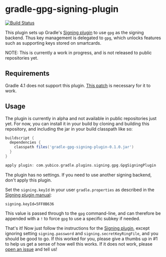 gradle-gpg-signing-plugin
=========================

[![Build Status](https://travis-ci.org/Yubico/gradle-gpg-signing-plugin.svg?branch=master)](https://travis-ci.org/Yubico/gradle-gpg-signing-plugin)

This plugin sets up Gradle's [Signing plugin][signing] to use `gpg` as the
signing backend. Thus key management is delegated to `gpg`, which unlocks
features such as supporting keys stored on smartcards.

NOTE: This is currently a work in progress, and is not released to public
repositories yet.


[signing]: https://docs.gradle.org/current/userguide/signing_plugin.html


Requirements
------------

Gradle 4.1 does not support this plugin. [This patch][pull] is necessary for it
to work.


[pull]: https://github.com/gradle/gradle/pull/2724


Usage
-----

The plugin is currently in alpha and not available in public repositories just
yet. For now, you can install it in your build by cloning and building this
repository, and including the jar in your build classpath like so:

```gradle
buildscript {
  dependencies {
    classpath files('gradle-gpg-signing-plugin-0.1.0.jar')
  }
}

apply plugin: com.yubico.gradle.plugins.signing.gpg.GpgSigningPlugin
```

The plugin has no settings. If you need to use another signing backend, don't
apply this plugin.

Set the `signing.keyId` in your user `gradle.properties` as described in the
[Signing plugin manual][signing-credentials]:

    signing.keyId=5FF0B636

This value is passed through to the `gpg` command-line, and can therefore be
appended with a `!` to force `gpg` to use a specific subkey if needed.

That's it! Now just follow the instructions for the [Signing plugin][signing],
except ignoring setting `signing.password` and `signing.secretKeyRingFile`, and
you should be good to go. If this worked for you, please give a thumbs up in #1
to help us get a sense of how well this works. If it does not work, please [open
an issue][new-issue] and tell us!


[new-issue]: https://github.com/Yubico/gradle-gpg-signing-plugin/issues/new
[signing-credentials]: https://docs.gradle.org/current/userguide/signing_plugin.html#sec:signatory_credentials
